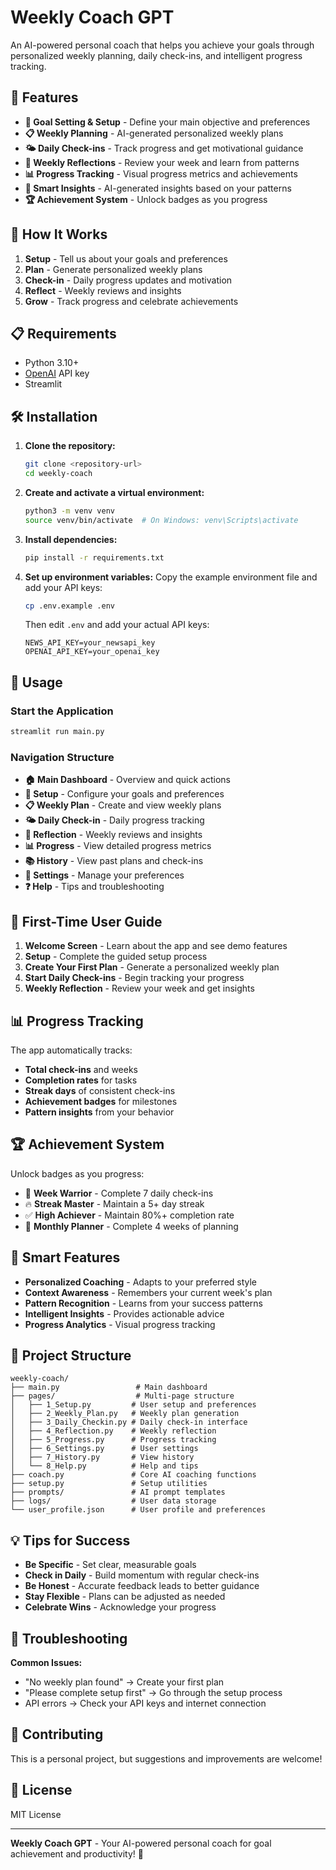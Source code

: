# Weekly Coach GPT

An AI-powered personal coach that helps you achieve your goals through personalized weekly planning, daily check-ins, and intelligent progress tracking.

## 🚀 Features

- **🎯 Goal Setting & Setup** - Define your main objective and preferences
- **📋 Weekly Planning** - AI-generated personalized weekly plans
- **🌤️ Daily Check-ins** - Track progress and get motivational guidance
- **📝 Weekly Reflections** - Review your week and learn from patterns
- **📊 Progress Tracking** - Visual progress metrics and achievements
- **🧠 Smart Insights** - AI-generated insights based on your patterns
- **🏆 Achievement System** - Unlock badges as you progress

## 🎯 How It Works

1. **Setup** - Tell us about your goals and preferences
2. **Plan** - Generate personalized weekly plans
3. **Check-in** - Daily progress updates and motivation
4. **Reflect** - Weekly reviews and insights
5. **Grow** - Track progress and celebrate achievements

## 📋 Requirements

- Python 3.10+
- [OpenAI](https://platform.openai.com/) API key
- Streamlit

## 🛠️ Installation

1. **Clone the repository:**
   ```sh
   git clone <repository-url>
   cd weekly-coach
   ```

2. **Create and activate a virtual environment:**
   ```sh
   python3 -m venv venv
   source venv/bin/activate  # On Windows: venv\Scripts\activate
   ```

3. **Install dependencies:**
   ```sh
   pip install -r requirements.txt
   ```

4. **Set up environment variables:**
   Copy the example environment file and add your API keys:
   ```sh
   cp .env.example .env
   ```
   Then edit `.env` and add your actual API keys:
   ```
   NEWS_API_KEY=your_newsapi_key
   OPENAI_API_KEY=your_openai_key
   ```

## 🚀 Usage

### Start the Application
```sh
streamlit run main.py
```

### Navigation Structure
- **🏠 Main Dashboard** - Overview and quick actions
- **🎯 Setup** - Configure your goals and preferences
- **📋 Weekly Plan** - Create and view weekly plans
- **🌤️ Daily Check-in** - Daily progress tracking
- **📝 Reflection** - Weekly reviews and insights
- **📊 Progress** - View detailed progress metrics
- **📚 History** - View past plans and check-ins
- **🔧 Settings** - Manage your preferences
- **❓ Help** - Tips and troubleshooting

## 🎯 First-Time User Guide

1. **Welcome Screen** - Learn about the app and see demo features
2. **Setup** - Complete the guided setup process
3. **Create Your First Plan** - Generate a personalized weekly plan
4. **Start Daily Check-ins** - Begin tracking your progress
5. **Weekly Reflection** - Review your week and get insights

## 📊 Progress Tracking

The app automatically tracks:
- **Total check-ins** and weeks
- **Completion rates** for tasks
- **Streak days** of consistent check-ins
- **Achievement badges** for milestones
- **Pattern insights** from your behavior

## 🏆 Achievement System

Unlock badges as you progress:
- 🎯 **Week Warrior** - Complete 7 daily check-ins
- 🔥 **Streak Master** - Maintain a 5+ day streak
- ✅ **High Achiever** - Maintain 80%+ completion rate
- 📅 **Monthly Planner** - Complete 4 weeks of planning

## 🧠 Smart Features

- **Personalized Coaching** - Adapts to your preferred style
- **Context Awareness** - Remembers your current week's plan
- **Pattern Recognition** - Learns from your success patterns
- **Intelligent Insights** - Provides actionable advice
- **Progress Analytics** - Visual progress tracking

## 📁 Project Structure

```
weekly-coach/
├── main.py                 # Main dashboard
├── pages/                  # Multi-page structure
│   ├── 1_Setup.py         # User setup and preferences
│   ├── 2_Weekly_Plan.py   # Weekly plan generation
│   ├── 3_Daily_Checkin.py # Daily check-in interface
│   ├── 4_Reflection.py    # Weekly reflection
│   ├── 5_Progress.py      # Progress tracking
│   ├── 6_Settings.py      # User settings
│   ├── 7_History.py       # View history
│   └── 8_Help.py          # Help and tips
├── coach.py               # Core AI coaching functions
├── setup.py               # Setup utilities
├── prompts/               # AI prompt templates
├── logs/                  # User data storage
└── user_profile.json      # User profile and preferences
```

## 💡 Tips for Success

- **Be Specific** - Set clear, measurable goals
- **Check in Daily** - Build momentum with regular check-ins
- **Be Honest** - Accurate feedback leads to better guidance
- **Stay Flexible** - Plans can be adjusted as needed
- **Celebrate Wins** - Acknowledge your progress

## 🔧 Troubleshooting

**Common Issues:**
- "No weekly plan found" → Create your first plan
- "Please complete setup first" → Go through the setup process
- API errors → Check your API keys and internet connection

## 🤝 Contributing

This is a personal project, but suggestions and improvements are welcome!

## 📄 License

MIT License

---

**Weekly Coach GPT** - Your AI-powered personal coach for goal achievement and productivity! 🚀 
